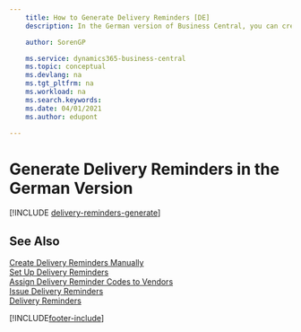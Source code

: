 ```yaml
---
    title: How to Generate Delivery Reminders [DE]
    description: In the German version of Business Central, you can create delivery reminders when a purchase has not been delivered as expected.

    author: SorenGP

    ms.service: dynamics365-business-central
    ms.topic: conceptual
    ms.devlang: na
    ms.tgt_pltfrm: na
    ms.workload: na
    ms.search.keywords:
    ms.date: 04/01/2021
    ms.author: edupont

---
```

# Generate Delivery Reminders in the German Version

[!INCLUDE [delivery-reminders-generate](../includes/ATCHDE/delivery-reminders-generate.md)]

## See Also

[Create Delivery Reminders Manually](how-to-create-delivery-reminders-manually.md)  
[Set Up Delivery Reminders](how-to-set-up-delivery-reminders.md)  
[Assign Delivery Reminder Codes to Vendors](how-to-assign-delivery-reminder-codes-to-vendors.md)  
[Issue Delivery Reminders](how-to-issue-delivery-reminders.md)  
[Delivery Reminders](delivery-reminders.md)  


[!INCLUDE[footer-include](../../includes/footer-banner.md)]